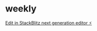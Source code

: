 # weekly

[Edit in StackBlitz next generation editor ⚡️](https://stackblitz.com/~/github.com/benwxng/weekly)